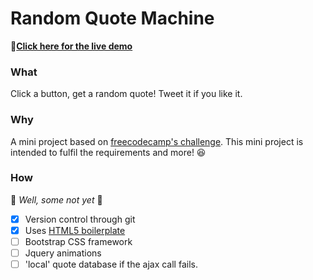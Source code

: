 # Random Quote Machine

:pushpin:**[Click here for the live demo](http://dubsta.github.io/QuoteMachine)**

### What
Click a button, get a random quote! Tweet it if you like it.


### Why
A mini project based on [freecodecamp's challenge](https://www.freecodecamp.com/challenges/build-a-random-quote-machine).
This mini project is intended to fulfil the requirements and more! :laughing:


### How
:wrench: *Well, some not  yet* :wrench:
- [x] Version control through git
- [x] Uses [HTML5 boilerplate](https://html5boilerplate.com/)
- [ ] Bootstrap CSS framework
- [ ] Jquery animations
- [ ] 'local' quote database if the ajax call fails.
